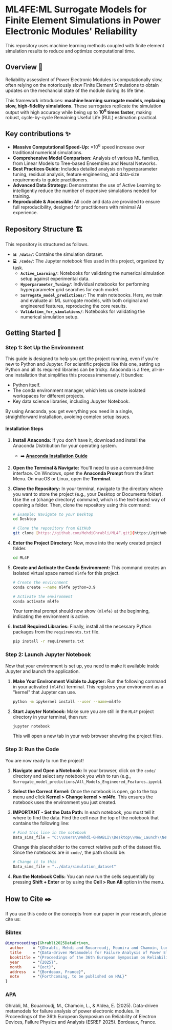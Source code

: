 # ML4FE:ML Surrogate Models for Finite Element Simulations in Power Electronic Modules' Reliability

This repository uses machine learning methods coupled with finite element simulation results to reduce and optimize computational time. 
<!---
[comment]: [![License: MIT](https://img.shields.io/badge/License-MIT-yellow.svg)](https://opensource.org/licenses/MIT)
[comment]: [![Python 3.9+](https://img.shields.io/badge/python-3.9+-blue.svg)](https://www.python.org/downloads/release/python-390/)

[comment]:[cite_start]This repository contains the official source code and data for the paper: **"AI Surrogate Modeling for Lifetime Predictions in Power Electronic Modules"**[cite: 1, 2].

[comment]:[**➡️ Read the Full Paper Here**](./paper/MR_Paper2025_in_progress.pdf)
-->

## Overview 📝
Reliability assesslent of Power Electronic Modules is computationally slow, often relying on the notoriously slow Finite Element Simulations to obtain updates on the mechancial state of the module during its life time. 

This framework introduces: **machine learning surrogate models, replacing slow, high-fidelity simulations.** These surrogates replicate the simulation output with high accuracy while being up to **$10^6$ times faster**, making robust, cycle-by-cycle Remaining Useful Life (RUL) estimation practical.

<!---
[comment]: [![License: MIT](https://img.shields.io/badge/License-MIT-yellow.svg)](https://opensource.org/licenses/MIT)
[comment]: [![Python 3.9+](https://img.shields.io/badge/python-3.9+-blue.svg)](https://www.python.org/downloads/release/python-390/)

[comment]:[cite_start]This repository contains the official source code and data for the paper: **"AI Surrogate Modeling for Lifetime Predictions in Power Electronic Modules"**[cite: 1, 2].

[comment]:[**➡️ Read the Full Paper Here**](./paper/MR_Paper2025_in_progress.pdf)
-->
<!---
[cite_start]Reliability assessment of power electronic modules (PEMs) is often slow and inaccurate, relying on methods that fail to capture non-linear damage accumulation[cite: 9, 10]. [cite_start]Autoregressive models are more robust but are crippled by the high computational cost of the required numerical simulations[cite: 11, 12, 67].

[cite_start]

[cite_start]*A schematic of the proposed autoregressive RUL estimation pipeline enabled by fast surrogate models (see Section 6)[cite: 623].*
-->
## Key contributions ✨

* **Massive Computational Speed-Up:** $\times 10^6$ speed increase over traditional numerical simulations.
* **Comprehensive Model Comparison:** Analysis of various ML families, from Linear Models to Tree-based Ensembles and Neural Networks.
* **Best Practices Guide:** Includes detailed analysis on hyperparameter tuning, residual analysis, feature engineering, and data-size requirements to guide practitioners.
* **Advanced Data Strategy:** Demonstrates the use of Active Learning to intelligently reduce the number of expensive simulations needed for training.
* **Reproducible & Accessible:** All code and data are provided to ensure full reproducibility, designed for practitioners with minimal AI experience.


<!---
## Getting Started 🚀

### 1. Prerequisites

* Python 3.9 or higher
* Conda or another virtual environment manager

### 2. Installation

Clone the repository and install the required dependencies.

```bash
# Clone the repository
git clone [https://github.com/MehdiGhrabli/ML4F.git](https://github.com/MehdiGhrabli/ML4F.git)
cd ML4F

# Create and activate a virtual environment (recommended)
conda create -n ml4f python=3.9
conda activate ml4f

# Install the required packages
pip install -r requirements.txt
```

### 3. Download the Data

The simulation dataset used in the paper is located in the `/data` directory. [cite_start]It consists of 1000 simulation runs, mapping input conditions $(\Delta T, l_c)$ to the total strain field $(\epsilon)$[cite: 209].

### 4. Run the Main Showcase Notebook

To see the core results of the paper, run the main showcase notebook. This will train all the surrogate models and reproduce the performance comparison plots (e.g., Figure 9, 10) from Section 5.

```bash
jupyter notebook notebooks/2_Surrogate_Model_Showcase/2.2_All_Models_Engineered_Features.ipynb
```
-->


## Repository Structure 🏗️

This repository is structured as follows.
<!---
* **`📄 /paper/`**: Contains the full research paper.
-->
* **`📊 /data/`**: Contains the simulation dataset.
* **`💻 /code/`**: The Jupyter notebook files used in this project, organized by task.
    * **`Active_Learning/`**: Notebooks for validating the numerical simulation setup against experimental data.
    * **`Hyperparameter_Tuning/`**: Individual notebooks for performing hyperparameter grid searches for each model.
    * **`Surrogate_model_predictions/`**: The main notebooks. Here, we train and evaluate all ML surrogate models, with both original and engineered features, reproducing the core results.
    * **`Validation_for_simulations/`**: Notebooks for validating the numerical simulation setup.
<!--
* **`🛠️ /src/`**: (Optional) Contains helper functions for plotting, data loading, and metrics.
-->

## Getting Started 🚀
### Step 1: Set Up the Environment
This guide is designed to help you get the project running, even if you're new to Python and Jupyter. For scientific projects like this one, setting up Python and all its required libraries can be tricky. Anaconda is a free, all-in-one installation that simplifies this process immensely. It bundles:

*   Python itself.
*   The conda environment manager, which lets us create isolated workspaces for different projects.
*   Key data science libraries, including Jupyter Notebook.

  
By using Anaconda, you get everything you need in a single, straightforward installation, avoiding complex setup issues.

#### Installation Steps

1.  **Install Anaconda:** If you don't have it, download and install the Anaconda Distribution for your operating system.
    * ➡️ **[Anaconda Installation Guide](https://docs.anaconda.com/free/anaconda/install/index.html)**

2.  **Open the Terminal & Navigate:** You'll need to use a command-line interface. On Windows, open the **Anaconda Prompt** from the Start Menu. On macOS or Linux, open the **Terminal**.

3.  **Clone the Repository:** In your terminal, navigate to the directory where you want to store the project (e.g., your Desktop or Documents folder). Use the `cd` (change directory) command, which is the text-based way of opening a folder. Then, clone the repository using this command: 
    ```bash
    # Example: Navigate to your Desktop
    cd Desktop

    # Clone the repository from GitHub
    git clone [https://github.com/MehdiGhrabli/ML4F.git](https://github.com/MehdiGhrabli/ML4F.git)
    ```

6.  **Enter the Project Directory:** Now, move into the newly created project folder.
    ```bash
    cd ML4F
    ```

7.  **Create and Activate the Conda Environment:** This command creates an isolated virtual space named `ml4fe` for this project.
    ```bash
    # Create the environment
    conda create --name ml4fe python=3.9

    # Activate the environment
    conda activate ml4fe
    ```
    Your terminal prompt should now show `(ml4fe)` at the beginning, indicating the environment is active.

8.  **Install Required Libraries:** Finally, install all the necessary Python packages from the `requirements.txt` file.
    ```bash
    pip install -r requirements.txt
    ```

### Step 2: Launch Jupyter Notebook

Now that your environment is set up, you need to make it available inside Jupyter and launch the application.

1.  **Make Your Environment Visible to Jupyter:** Run the following command in your activated `(ml4fe)` terminal. This registers your environment as a "kernel" that Jupyter can use.
    ```bash
    python -m ipykernel install --user --name=ml4fe
    ```

2.  **Start Jupyter Notebook:** Make sure you are still in the `ML4F` project directory in your terminal, then run:
    ```bash
    jupyter notebook
    ```
    This will open a new tab in your web browser showing the project files.

### Step 3: Run the Code

You are now ready to run the project!

1.  **Navigate and Open a Notebook:** In your browser, click on the `code/` directory and select any notebook you wish to run (e.g., `Surrogate_model_predictions/All_Models_Engineered_Features.ipynb`).

2.  **Select the Correct Kernel:** Once the notebook is open, go to the top menu and click **Kernel > Change kernel > ml4fe**. This ensures the notebook uses the environment you just created.

3.  **IMPORTANT - Set the Data Path:** In each notebook, you must tell it where to find the data. Find the cell near the top of the notebook that contains the following line:
    ```python
    # Find this line in the notebook
    Data_sims_file = "C:\\Users\\Mehdi-GHRABLI\\Desktop\\New_Launch\\New_launch_files\\user_files" 
    ```
    Change this placeholder to the correct relative path of the dataset file. Since the notebooks are in `code/`, the path should be:
    ```python
    # Change it to this
    Data_sims_file = "../data/simulation_dataset" 
    ```

4.  **Run the Notebook Cells:** You can now run the cells sequentially by pressing **Shift + Enter** or by using the **Cell > Run All** option in the menu.


## How to Cite ✒️

If you use this code or the concepts from our paper in your research, please cite us:
### Bibtex
```bibtex
@inproceedings{Ghrabli2025DataDriven,
  author    = "{Ghrabli, Mehdi and Bouarroudj, Mounira and Chamoin, Ludovic and Aldea, Emanuel}",
  title     = "{Data-driven Metamodels for Failure Analysis of Power Electronic Modules}",
  booktitle = "{Proceedings of the 36th European Symposium on Reliability of Electron Devices, Failure Physics and Analysis (ESREF 2025)}",
  year      = "{2025}",
  month     = "{oct}",
  address   = "{Bordeaux, France}",
  note      = "{Forthcoming, to be published on HAL}"
}
```
### APA 
Ghrabli, M., Bouarroudj, M., Chamoin, L., & Aldea, E. (2025). Data-driven metamodels for failure analysis of power electronic modules. In Proceedings of the 36th European Symposium on Reliability of Electron Devices, Failure Physics and Analysis (ESREF 2025). Bordeaux, France.


<!--
## License

This project is licensed under the MIT License - see the [LICENSE](LICENSE) file for details.
-->
